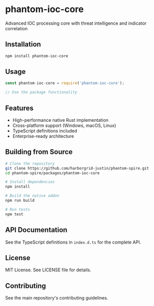 # phantom-ioc-core

Advanced IOC processing core with threat intelligence and indicator correlation

## Installation

```bash
npm install phantom-ioc-core
```

## Usage

```javascript
const phantom-ioc-core = require('phantom-ioc-core');

// Use the package functionality
```

## Features

- High-performance native Rust implementation
- Cross-platform support (Windows, macOS, Linux)
- TypeScript definitions included
- Enterprise-ready architecture

## Building from Source

```bash
# Clone the repository
git clone https://github.com/harborgrid-justin/phantom-spire.git
cd phantom-spire/packages/phantom-ioc-core

# Install dependencies
npm install

# Build the native addon
npm run build

# Run tests
npm test
```

## API Documentation

See the TypeScript definitions in `index.d.ts` for the complete API.

## License

MIT License. See LICENSE file for details.

## Contributing

See the main repository's contributing guidelines.
